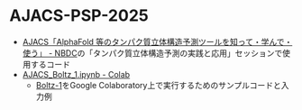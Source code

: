 # AJACS-PSP-2025

- [AJACS「AlphaFold 等のタンパク質立体構造予測ツールを知って・学んで・使う」 - NBDC](https://biosciencedbc.jp/event/ajacs/ajacs2025-05-22-structure-prediction.html)の「タンパク質立体構造予測の実践と応用」セッションで使用するコード
- [AJACS_Boltz_1.ipynb - Colab](https://colab.research.google.com/github/YumizSui/AJACS-PSP-2025/blob/main/notebooks/AJACS_Boltz_1.ipynb)
  - [Boltz-1](https://github.com/jwohlwend/boltz)をGoogle Colaboratory上で実行するためのサンプルコードと入力例
